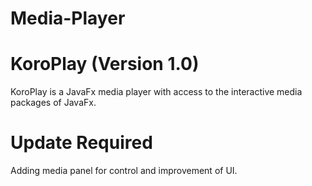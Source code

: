 # Media-Player
# KoroPlay (Version 1.0)
KoroPlay is a JavaFx media player with access to the interactive media packages of JavaFx. 
# Update Required
Adding media panel for control and improvement of UI.
